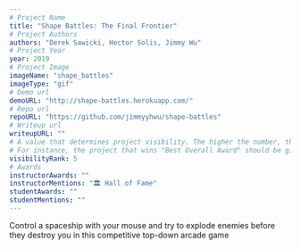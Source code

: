 ```yaml
---
# Project Name
title: "Shape Battles: The Final Frontier"
# Project Authors
authors: "Derek Sawicki, Hector Solis, Jimmy Wu"
# Project Year
year: 2019
# Project Image
imageName: "shape_battles"
imageType: "gif"
# Demo url
demoURL: "http://shape-battles.herokuapp.com/"
# Repo url
repoURL: "https://github.com/jimmyyhwu/shape-battles"
# Writeup url
writeupURL: ""
# A value that determines project visibility. The higher the number, the closer it will appear to the top
# For instance, the project that wins "Best Overall Award" should be given the highest visibilityRank
visibilityRank: 5
# Awards
instructorAwards: ""
instructorMentions: "🏛️ Hall of Fame"
studentAwards: ""
studentMentions: ""
---
```

Control a spaceship with your mouse and try to explode enemies before they destroy you in this competitive top-down arcade game
